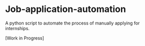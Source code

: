 # Job-application-automation
A python script to automate the process of manually applying for internships.

[Work in Progress]
